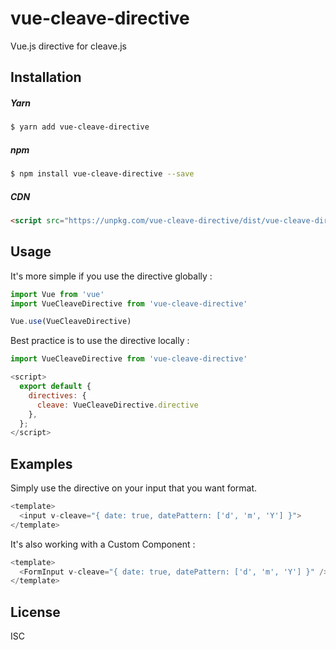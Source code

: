 # vue-cleave-directive

Vue.js directive for cleave.js

## Installation

##### Yarn
```sh
$ yarn add vue-cleave-directive
```

##### npm
```sh
$ npm install vue-cleave-directive --save
```

##### CDN
```html
<script src="https://unpkg.com/vue-cleave-directive/dist/vue-cleave-directive.min.js"></script>
```


## Usage

It's more simple if you use the directive globally :

```js
import Vue from 'vue'
import VueCleaveDirective from 'vue-cleave-directive'

Vue.use(VueCleaveDirective)
```

Best practice is to use the directive locally :

```js
import VueCleaveDirective from 'vue-cleave-directive'

<script>
  export default {
    directives: {
      cleave: VueCleaveDirective.directive
    },
  };
</script>
```

## Examples

Simply use the directive on your input that you want format.

```js
<template>
  <input v-cleave="{ date: true, datePattern: ['d', 'm', 'Y'] }">
</template>
```

It's also working with a Custom Component :

```js
<template>
  <FormInput v-cleave="{ date: true, datePattern: ['d', 'm', 'Y'] }" />
</template>
```

## License

ISC